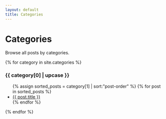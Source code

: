 ```yaml
---
layout: default
title: Categories
---
```


# Categories

Browse all posts by categories.

{% for category in site.categories %}
  <h3>{{ category[0] | upcase }}</h3>
  <ul>
    {% assign sorted_posts = category[1] | sort:"post-order" %}
    {% for post in sorted_posts %}
      <li><a href="{{ post.url }}">{{ post.title }}</a></li>
    {% endfor %}
  </ul>
{% endfor %}